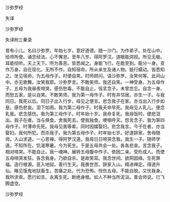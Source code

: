   沙弥罗经  

失译  

沙弥罗经  

失译附三秦录  

昔有小儿。名曰沙弥罗。年始七岁。意好道德。随一沙门。为作弟子。处在山中。给师所使。诵念经法。心不懈怠。至年八岁。得阿罗汉。道眼能洞视。所见无极。耳能彻听。天上天下。所为善恶。皆悉闻之。身能飞行。在能至到。能分一身。变作万身。自在现化。无所不作。自知宿命。所从来生及诸人物。蚑行蠕动。皆悉知之。坐见宿命。为五母作子。时便自笑。时师顾问。语沙弥罗。汝笑何等。此间山中。亦无歌舞。汝笑我耶。沙弥罗言。不敢笑师。我还自笑。一神受身。为五母作子。五母为我昼夜啼哭。感伤愁毒。不能自止。恒言念子。未曾忽忘。自念一身。而愁五家。是以自笑。不敢笑师。我为第一母作子。时有并邻居。亦生一子。与我同日。我死以后。同日子出入行步。母见之便言。悲念我子在家。亦当出入行步如是。感伤悲哀。泪下如雨。我为第二母作子。时我夭命早死。我母见人乳儿。便念乳我。悲念感伤。我为第三母作子。时年始十岁。我命复死。我母饭时。便悲泪出。我子在者。当与俱食。舍我死去。使我独食。哽咽呼天。怨言念子。我为第四母作子。时薄命先死。我母见我等辈。同时因媒娶妇。悲念我言。今子在者。亦当娶妇。我何所犯。而杀我子。我为第五母作子。时年始七岁。好道辞家。舍母随师。入山求道。一心思禅。得阿罗汉道。我母日日啼哭念我。我生一子。随师学道。不知所在。饥渴寒暑。今为死生。于是五母共会一处。各各悲哀。言念我子。相对啼哭。不能自止。我一魂神。展转五母腹中作子。依因二亲。受形成人。而使五母啼哭发狂。各念我身。乃欲自杀。是故笑耳。我念世间。欲网因缘。生死罪福。造行根源。恶入地狱。善行生天。我畏世苦。辞家入山。精进禅定。得道升仙。睹见饿鬼地狱畜生。苦痛之处。代为恐怖。怜伤五母。不能自脱。又忧我身。我所求索。愿行如言。永离生死。断绝身根。如人不种当所泥洹。善会师说。已飞腾虚空。  

沙弥罗经  
